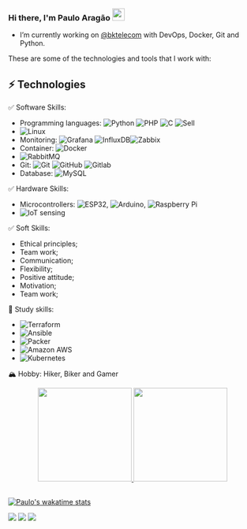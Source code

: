 ### Hi there, I'm Paulo Aragão <img src="https://media.giphy.com/media/hvRJCLFzcasrR4ia7z/giphy.gif" width="25px">

- I’m currently working on [@bktelecom](https://www.linkedin.com/company/bk-telecomunica%C3%A7%C3%B5es) with DevOps, Docker, Git and Python. 

These are some of the technologies and tools that I work with:

## ⚡ Technologies
✅ Software Skills:
  - Programming languages: ![Python](https://img.shields.io/badge/-Python-3776AB?style=flat-square&logo=python&logoColor=white) ![PHP](https://img.shields.io/badge/-PHP-777BB4?style=flat-square&logo=php&logoColor=white) ![C](https://img.shields.io/badge/-C-3776AB?style=flat-square&logo=c&logoColor=white) ![Sell](https://img.shields.io/badge/-shell-3776AB?style=flat-square&logo=shell&logoColor=white)
  - ![Linux](https://img.shields.io/badge/-Linux-FCC624?style=flat-square&logo=linux&logoColor=black) 
  - Monitoring: ![Grafana](https://img.shields.io/badge/-Grafana-F46800?style=flat-square&logo=grafana&logoColor=black) ![InfluxDB](https://img.shields.io/badge/-InfluxDB-22ADF6?style=flat-square&logo=influxdb&logoColor=white)![Zabbix](https://img.shields.io/badge/-Zabbix-22ADF6?style=flat-square&logo=zabbix&logoColor=white)
  - Container: ![Docker](https://img.shields.io/badge/-Docker-2496ED?style=flat-square&logo=docker&logoColor=white)
  - ![RabbitMQ](https://img.shields.io/badge/-RabbitMQ-black?style=flat-square&logo=rabbitmq&logoColor=blac)
  - Git: ![Git](https://img.shields.io/badge/-Git-black?style=flat-square&logo=git) ![GitHub](https://img.shields.io/badge/-Github-181717?style=flat-square&logo=github&logoColor=white) ![Gitlab](https://img.shields.io/badge/-Gitlab-FCA121?style=flat-square&logo=gitlab&logoColor=black)
  - Database: ![MySQL](https://img.shields.io/badge/-MySQL-4479A1?style=flat-square&logo=mysql&logoColor=white)
 
✅ Hardware Skills:
  - Microcontrollers: ![ESP32](https://img.shields.io/badge/-Espressif-E7352C?style=flat-square&logo=Espressif&logoColor=white), ![Arduino](https://img.shields.io/badge/-Arduino-00979D?style=flat-square&logo=arduino&logoColor=white), ![Raspberry Pi](https://img.shields.io/badge/-Raspberrypi-A22846?style=flat-square&logo=raspberrypi&logoColor=white)
  - ![IoT sensing](https://img.shields.io/badge/-iotsensor-22ADF6?style=flat-square&logo=iot-sensor)
 
✅ Soft Skills:
  - Ethical principles;
  - Team work;
  - Communication;
  - Flexibility;
  - Positive attitude;
  - Motivation;
  - Team work;

🌱 Study skills:
  - ![Terraform](https://img.shields.io/badge/-terraform-7B42BC?style=flat-square&logo=terraform)
  - ![Ansible](https://img.shields.io/badge/-Ansible-EE0000?style=flat-square&logo=Ansible)
  - ![Packer](https://img.shields.io/badge/-Packer-black?style=flat-square&logo=packer)
  - ![Amazon AWS](https://img.shields.io/badge/-Amazonaws-232F3E?style=flat-square&logo=amazonaws)
  - ![Kubernetes](https://img.shields.io/badge/-Kubernetes-326CE5?style=flat-square&logo=Kubernetes)

🏔️ Hobby: Hiker, Biker and Gamer

<div align="center">
  <a href="https://github.com/pauloaragao">
  <img height="190em" src="https://github-readme-stats.vercel.app/api?username=pauloaragao&show_icons=true&theme=dark&include_all_commits=true&count_private=true"/>
  <img height="190em" src="https://github-readme-stats.vercel.app/api/top-langs/?username=pauloaragao&layout=compact&langs_count=7&theme=dark"/>
</div>
  
  ##
  

  ![Paulo's wakatime stats](https://github-readme-stats.vercel.app/api/wakatime?username=pauloaragao&theme=dark)

  
  <div> 
  <a href="https://www.youtube.com/channel/UCSWYkEIv1J4az83ZciCmzlQ" target="_blank"><img src="https://img.shields.io/badge/YouTube-FF0000?style=for-the-badge&logo=youtube&logoColor=white" target="_blank"></a>
  <a href="https://www.instagram.com/pauloaragaoo/" target="_blank"><img src="https://img.shields.io/badge/-Instagram-%23E4405F?style=for-the-badge&logo=instagram&logoColor=white" target="_blank"></a>
  <a href="https://www.linkedin.com/in/pauloaragaoo" target="_blank"><img src="https://img.shields.io/badge/-LinkedIn-%230077B5?style=for-the-badge&logo=linkedin&logoColor=white" target="_blank"></a> 
 
